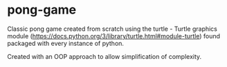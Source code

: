# pong-game

Classic pong game created from scratch using the turtle - Turtle graphics module (https://docs.python.org/3/library/turtle.html#module-turtle) found packaged with every instance of python. 


Created with an OOP approach to allow simplification of complexity.

